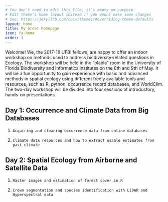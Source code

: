 ```yaml
---
# You don't need to edit this file, it's empty on purpose.
# Edit theme's home layout instead if you wanna make some changes
# See: https://jekyllrb.com/docs/themes/#overriding-theme-defaults
layout: home
title: My Great Homepage
icon: fa-home
order: 1
---
```


Welcome!
We, the 2017-18 UFBI fellows, are happy to offer an indoor workshop on methods used to address biodiversity-related questions in Ecology. The workshop will be held in the “blabla” room in the University of Florida Biodiversity and Informatics institutes on the 8th and 9th of May. It will be a fun opportunity to gain experience with basic and advanced methods in spatial ecology using different freely available tools and resources, such as R, python, occurrence record databases, and WorldClim. The two-day workshop will be divided into four sessions of introductory, hands-on presentations.


## Day 1: Occurrence and Climate Data from Big Databases

1.     Acquiring and cleaning occurrence data from online databases
2.     Climate data resources and how to extract usable estimates from past climate

## Day 2: Spatial Ecology from Airborne and Satellite Data

1.     Raster images and estimation of forest cover in R
2.     Crown segmentation and species identification with LiDAR and Hyperspectral data
